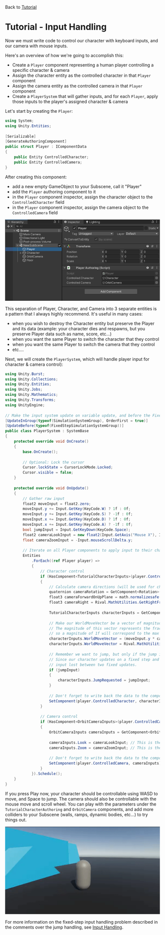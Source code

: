 Back to [Tutorial](../tutorial.md)

# Tutorial - Input Handling

Now we must write code to control our character with keyboard inputs, and our camera with mouse inputs. 

Here's an overview of how we're going to accomplish this:
* Create a `Player` component representing a human player controlling a specific character & camera
* Assign the character entity as the controlled character in that `Player` component
* Assign the camera entity as the controlled camera in that `Player` component
* Create a `PlayerSystem` that will gather inputs, and for each `Player`, apply those inputs to the player's assigned character & camera


Let's start by creating the `Player`: 

```cs
using System;
using Unity.Entities;

[Serializable]
[GenerateAuthoringComponent]
public struct Player : IComponentData
{
    public Entity ControlledCharacter;
    public Entity ControlledCamera;
}
```

After creating this component:
* add a new empty GameObject to your Subscene, call it "Player"
* add the `Player` authoring component to it
* in the `Player` component inspector, assign the character object to the `ControlledCharacter` field
* in the `Player` component inspector, assign the camera object to the `ControlledCamera` field

![](../Images/tutorial_player_setup.png)

This separation of Player, Character, and Camera into 3 separate entities is a pattern that I always highly recommend. It's useful in many cases:
* when you wish to destroy the Character entity but preserve the Player and its data (example: your character dies and respawns, but you preserve Player data such as name, score, etc...)
* when you want the same Player to switch the character that they control
* when you want the same Player to switch the camera that they control
* etc....

Next, we will create the `PlayerSystem`, which will handle player input for character & camera control):

```cs
using Unity.Burst;
using Unity.Collections;
using Unity.Entities;
using Unity.Jobs;
using Unity.Mathematics;
using Unity.Transforms;
using UnityEngine;

// Make the input system update on variable update, and before the FixedStepSimulationSystemGroup (where the character updates)
[UpdateInGroup(typeof(SimulationSystemGroup), OrderFirst = true)]
[UpdateBefore(typeof(FixedStepSimulationSystemGroup))]
public class PlayerSystem : SystemBase
{
    protected override void OnCreate()
    {
        base.OnCreate();

        // Optional: Lock the cursor
        Cursor.lockState = CursorLockMode.Locked;
        Cursor.visible = false;
    }

    protected override void OnUpdate()
    {
        // Gather raw input
        float2 moveInput = float2.zero;
        moveInput.y += Input.GetKey(KeyCode.W) ? 1f : 0f;
        moveInput.y += Input.GetKey(KeyCode.S) ? -1f : 0f;
        moveInput.x += Input.GetKey(KeyCode.D) ? 1f : 0f;
        moveInput.x += Input.GetKey(KeyCode.A) ? -1f : 0f;
        bool jumpInput = Input.GetKeyDown(KeyCode.Space);
        float2 cameraLookInput = new float2(Input.GetAxis("Mouse X"), Input.GetAxis("Mouse Y"));
        float cameraZoomInput = -Input.mouseScrollDelta.y;

        // Iterate on all Player components to apply input to their character
        Entities
            .ForEach((ref Player player) =>
            {
                // Character control
                if (HasComponent<TutorialCharacterInputs>(player.ControlledCharacter))
                {
                    // Calculate camera directions (will be used for character movement directions)
                    quaternion cameraRotation = GetComponent<Rotation>(player.ControlledCamera).Value;
                    float3 cameraForwardOnUpPlane = math.normalizesafe(Rival.MathUtilities.ProjectOnPlane(Rival.MathUtilities.GetForwardFromRotation(cameraRotation), math.up()));
                    float3 cameraRight = Rival.MathUtilities.GetRightFromRotation(cameraRotation);

                    TutorialCharacterInputs characterInputs = GetComponent<TutorialCharacterInputs>(player.ControlledCharacter);

                    // Make our WorldMoveVector be a vector of magnitude 0 to 1, pointing in the direction of the desired movement (towards camera forward, in this case).
                    // The magnitude of this vector represents the fraction of maximum character speed we wish to have in this direction,
                    // so a magnitude of 1f will correspond to the max velocity, 0.5f will correspond to half of the max velocity, etc...
                    characterInputs.WorldMoveVector = (moveInput.y * cameraForwardOnUpPlane) + (moveInput.x * cameraRight);
                    characterInputs.WorldMoveVector = Rival.MathUtilities.ClampToMaxLength(characterInputs.WorldMoveVector, 1f);

                    // Remember we want to jump, but only if the jump input is true. The character update will handle resetting that value to false every frame.
                    // Since our character updates on a fixed step and our input is gathered at a variable step, this setup is necessary to prevent having your jump
                    // input lost between two fixed updates.
                    if (jumpInput)
                    {
                        characterInputs.JumpRequested = jumpInput;
                    }

                    // Don't forget to write back the data to the component
                    SetComponent(player.ControlledCharacter, characterInputs);
                }

                // Camera control
                if (HasComponent<OrbitCameraInputs>(player.ControlledCamera))
                {
                    OrbitCameraInputs cameraInputs = GetComponent<OrbitCameraInputs>(player.ControlledCamera);

                    cameraInputs.Look = cameraLookInput; // This is the camera X and Y rotation input
                    cameraInputs.Zoom = cameraZoomInput; // This is the camera zoom input

                    // Don't forget to write back the data to the component
                    SetComponent(player.ControlledCamera, cameraInputs);
                }
            }).Schedule();
    }
}
```

If you press Play now, your character should be controllable using WASD to move, and Space to jump. The camera should also be controllable with the mouse move and scroll wheel. You can play with the parameters under the `TutorialCharacterAuthoring` and `OrbitCamera` components, and add more colliders to your Subscene (walls, ramps, dynamic bodies, etc...) to try things out.

![](../Images/tutorial_input_final.gif)

For more information on the fixed-step input handling problem described in the comments over the jump handling, see [Input Handling](../How_To/input-handling.md).